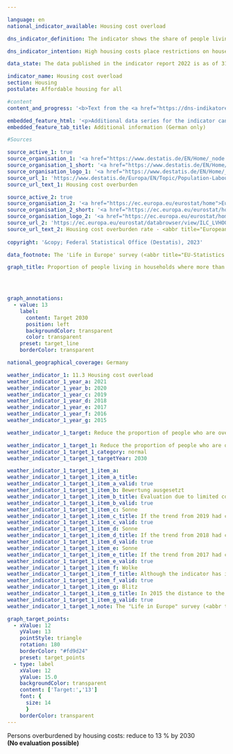 ```yaml
---

language: en    
national_indicator_available: Housing cost overload    

dns_indicator_definition: The indicator shows the share of people living in households where more than 40&nbsp;% of disposable household income is spent on housing. Housing costs comprise rent and ancillary charges, energy costs and water bills as well as, in the case of home ownership, investments to maintain the value of a property and interest payments on associated loans.    

dns_indicator_intention: High housing costs place restrictions on households with regard to their other consumption choices. Housing expenses amounting to more than 40&nbsp;% of disposable household income are considered to be excessive. The share of people who live in households where more than 40&nbsp;% of disposable household income is spent on housing is therefore to be reduced to 13&nbsp;% by 2030.    

data_state: The data published in the indicator report 2022 is as of 31 October 2022. The data shown on this platform is updated regularly, so that more current data may be available online than published in the <a href="https://dns-indikatoren.de/en/publications_reports/">indicator report 2022</a>.    

indicator_name: Housing cost overload    
section: Housing    
postulate: Affordable housing for all    

#content     
content_and_progress: '<b>Text from the <a href="https://dns-indikatoren.de/en/publications_reports/">Indicator Report 2022&nbsp;</a></b><br><br>The indicator expresses housing costs relative to disposable household income. If a household is receiving housing benefits or comparable social benefits, such as social-security payments for accommodation and heating, these are also included in the calculations. These social benefits are not added to the income amount but are deducted from the housing costs, so that the burden of housing expenses on households that rely on housing-related social benefits is reduced or almost nullified.<br><br>The purchase of an owner-occupied property is not included in the expenditure on housing. Other spending on measures to enhance the value of a property should not be taken into account either. However, it is not always possible to clearly differentiate between these and value-maintaining expenditures that are considered as housing expenditure. Therefore, some simplifying assumptions must be made. Moreover, the indicator also does not take into account any additional expenditure associated with the place of residence. For instance, expenditure on travelling from the place of residence to the workplace is not taken into account, although it is possible that the threshold of 40&nbsp;% is not reached only due to the fact that the place of residence is far away from work.<br><br>By defining the threshold value as “40&nbsp;% of disposable household income”, the indicator provides no information about average housing costs. If clusters emerge close to this threshold, they can cause major changes in the indicator over time even if there is only a small change in the ratio of income and housing expenditure.<br><br>The initial data for the indicator originate from the Europe-wide harmonised statistics on income and living conditions (<abbr title="EU-Statistics on Income and Living Conditions" tabindex="0">EU-SILC</abbr>). In survey year 2020, the data was integrated with extensive methodological changes as a subsample into the microcensus due to increasing requirements on data with respect to actuality and provision of more detailed regional results in survey year 2020. Thus, the results from 2020&nbsp;on are not comparable with previous years.<br><br>Overall, the indicator developed in the direction of the target value at 13&nbsp;% until 2019: after an initial growth, the indicator declined from 14.5&nbsp;% in 2010&nbsp;to 13.9&nbsp;% in 2019. As of 2020&nbsp;the values are significantly below the level of previous years. However, the comparison with results before 2020&nbsp;is due to the already mentioned extensive methodological changes in data collection and processing unfeasible.<br><br>With regard to the actual housing situation and disposable income, the indicator provides only a limited amount of meaningful information. After all, the calculation method means that households with high incomes and high expenditure on housing also appear to be overburdened. Meanwhile, the data show that it is people at risk of poverty&nbsp;–&nbsp;that is, those with less than 60&nbsp;% of the median equivalised income for the population&nbsp;–&nbsp;who are particularly affected by excessive housing costs. Some 42.2&nbsp;% of people at risk of poverty were overburdened by housing costs in 2010, rising to 48.3&nbsp;% by 2019. In total, the values are on a high level. In contrast, excessive housing costs affected a markedly smaller proportion of people considered not at risk of poverty. The 2019&nbsp;figure of 8.0&nbsp;% was lower than the 9.4&nbsp;% recorded in 2010. Both groups develop in the same direction as the overall trend of the time series.'    

embedded_feature_html: '<p>Additional data series for the indicator can be found <a href="https://dns-indikatoren.de/public/AddInfos/de/11_3.pdf" target="_blank" >here</a>.</p><br><small>Note: You can display the PDF document directly in your browser or download the PDF document and open it with a PDF reader of your choice. We will be happy to advise you.</small>'
embedded_feature_tab_title: Additional information (German only)    

#Sources    

source_active_1: true
source_organisation_1: '<a href="https://www.destatis.de/EN/Home/_node.html">Federal Statistical Office</a>'
source_organisation_1_short: '<a href="https://www.destatis.de/EN/Home/_node.html" target="_blank">Federal Statistical Office</a>'
source_organisation_logo_1: '<a href="https://www.destatis.de/EN/Home/_node.html" target="_blank"><img src="https://dns-indikatoren.de/public/OrgImgEn/destatis.png" alt="Federal Statistical Office" title=" Click here to visit the homepage of the organizationFederal Statistical Office" style="height:60px; width:148px; border: transparent"/></a>'
source_url_1: 'https://www.destatis.de/Europa/EN/Topic/Population-Labour-Social-Issues/Social-issues-living-conditions/_node.html;jsessionid=B340DD00C6EEDC7477B2AD2B54E4BC40.live731#587120'
source_url_text_1: Housing cost overburden

source_active_2: true
source_organisation_2: '<a href="https://ec.europa.eu/eurostat/home">Eurostat</a>'
source_organisation_2_short: '<a href="https://ec.europa.eu/eurostat/home" target="_blank">Eurostat</a>'
source_organisation_logo_2: '<a href="https://ec.europa.eu/eurostat/home" target="_blank"><img src="https://dns-indikatoren.de/public/OrgImgEn/eurostat.png" alt="Eurostat" title=" Click here to visit the homepage of the organizationEurostat" style="height:60px; width:148px; border: transparent"/></a>'
source_url_2: 'https://ec.europa.eu/eurostat/databrowser/view/ILC_LVHO07A/default/table?category=livcon.ilc.ilc_lv.ilc_lvho.ilc_lvho_hc'
source_url_text_2: Housing cost overburden rate - <abbr title="European Statistical Office" tabindex="0">Eurostat</abbr> table [ilc_lvho07a ]
    
copyright: '&copy; Federal Statistical Office (Destatis), 2023'    

data_footnote: The 'Life in Europe' survey (<abbr title="EU-Statistics on Income and Living Conditions" tabindex="0">EU-SILC</abbr>), which had previously been conducted separately, was integrated into the microcensus as a sub-sample in 2020. Due to the change from a voluntary survey to a survey requiring information in part, combined with a new sample composition, it is not possible to compare the data of the survey year 2020&nbsp;with previous years (break in time series).    

graph_title: Proportion of people living in households where more than 40% of disposable income is spent on housing    

    


graph_annotations:
  - value: 13
    label:
      content: Target 2030
      position: left
      backgroundColor: transparent
      color: transparent
    preset: target_line
    borderColor: transparent        

national_geographical_coverage: Germany    

weather_indicator_1: 11.3 Housing cost overload
weather_indicator_1_year_a: 2021
weather_indicator_1_year_b: 2020
weather_indicator_1_year_c: 2019
weather_indicator_1_year_d: 2018
weather_indicator_1_year_e: 2017
weather_indicator_1_year_f: 2016
weather_indicator_1_year_g: 2015

weather_indicator_1_target: Reduce the proportion of people who are overburdened to 13&nbsp;% by 2030

weather_indicator_1_target_1: Reduce the proportion of people who are overburdened to 13&nbsp;% by 2030
weather_indicator_1_target_1_category: normal
weather_indicator_1_target_1_targetYear: 2030

weather_indicator_1_target_1_item_a: 
weather_indicator_1_target_1_item_a_title: 
weather_indicator_1_target_1_item_a_valid: true
weather_indicator_1_target_1_item_b: Bewertung ausgesetzt
weather_indicator_1_target_1_item_b_title: Evaluation due to limited comparability not possible.
weather_indicator_1_target_1_item_b_valid: true
weather_indicator_1_target_1_item_c: Sonne
weather_indicator_1_target_1_item_c_title: If the trend from 2019 had continued, the target value would have been reached or missed by less than 5% of the difference between the target value and the value at that time.
weather_indicator_1_target_1_item_c_valid: true
weather_indicator_1_target_1_item_d: Sonne
weather_indicator_1_target_1_item_d_title: If the trend from 2018 had continued, the target value would have been reached or missed by less than 5% of the difference between the target value and the value at that time.
weather_indicator_1_target_1_item_d_valid: true
weather_indicator_1_target_1_item_e: Sonne
weather_indicator_1_target_1_item_e_title: If the trend from 2017 had continued, the target value would have been reached or missed by less than 5% of the difference between the target value and the value at that time.
weather_indicator_1_target_1_item_e_valid: true
weather_indicator_1_target_1_item_f: Wolke
weather_indicator_1_target_1_item_f_title: Although the indicator has in 2016 been moving in the desired direction toward the target, if the trend had to continued, the target would have been missed in the target year by more than 20% of the difference between the target value and the value at that time.
weather_indicator_1_target_1_item_f_valid: true
weather_indicator_1_target_1_item_g: Blitz
weather_indicator_1_target_1_item_g_title: In 2015 the distance to the target was constantly high or had increased. Thus, the indicator did not develop in the desired direction.
weather_indicator_1_target_1_item_g_valid: true
weather_indicator_1_target_1_note: The "Life in Europe" survey (<abbr title="EU-Statistics on Income and Living Conditions" tabindex="0">EU-SILC</abbr>), which was previously conducted separately, was integrated into the microcensus as a sub-sample in 2020. Due to the change from a voluntary survey to a survey requiring information in part, combined with a new sample composition, it is not possible to compare the data of the survey year 2020&nbsp;with previous years to evaluate the development of the indicators in these years (break in time series).    

graph_target_points:
  - xValue: 12
    yValue: 13
    pointStyle: triangle
    rotation: 180
    borderColor: "#fd9d24"
    preset: target_points
  - type: label
    xValue: 12
    yValue: 15.0
    backgroundColor: transparent
    content: ['Target:','13']
    font: {
      size: 14
      }
    borderColor: transparent    
---
```



<div>
  <div class="my-header">
    <label class="default">Persons overburdened by housing costs: reduce to 13&nbsp;% by 2030
    </label>
  </div>
</div>
<div class="my-header-note">
  <label class="default"><b>(No evaluation possible)
  </b></label>
</div>